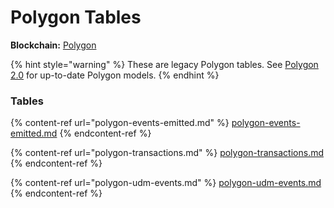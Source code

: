 # Polygon Tables

**Blockchain:** [Polygon](https://polygon.technology/)

{% hint style="warning" %}
These are legacy Polygon tables. See [Polygon 2.0](../polygon-2.0-tables.md) for up-to-date Polygon models.
{% endhint %}

### Tables

{% content-ref url="polygon-events-emitted.md" %}
[polygon-events-emitted.md](polygon-events-emitted.md)
{% endcontent-ref %}

{% content-ref url="polygon-transactions.md" %}
[polygon-transactions.md](polygon-transactions.md)
{% endcontent-ref %}

{% content-ref url="polygon-udm-events.md" %}
[polygon-udm-events.md](polygon-udm-events.md)
{% endcontent-ref %}

